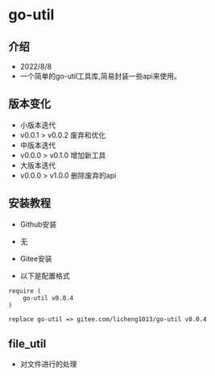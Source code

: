 # go-util
## 介绍
- 2022/8/8
- 一个简单的go-util工具库,简易封装一些api来使用。

## 版本变化
- 小版本迭代
- v0.0.1 > v0.0.2 废弃和优化
- 中版本迭代
- v0.0.0 > v0.1.0 增加新工具
- 大版本迭代
- v0.0.0 > v1.0.0 删除废弃的api 


## 安装教程
- Github安装
- 无

- Gitee安装
- 以下是配置格式
```text
require (
	go-util v0.0.4
)

replace go-util => gitee.com/licheng1013/go-util v0.0.4
```


## file_util
- 对文件进行的处理

